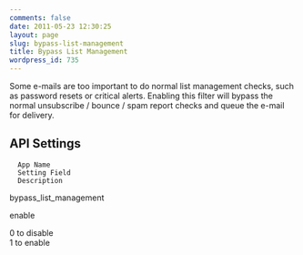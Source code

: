 ```yaml
---
comments: false
date: 2011-05-23 12:30:25
layout: page
slug: bypass-list-management
title: Bypass List Management
wordpress_id: 735
---
```


Some e-mails are too important to do normal list management checks, such as password resets or critical alerts. Enabling this filter will bypass the normal unsubscribe / bounce / spam report checks and queue the e-mail for delivery.



  

## API Settings



  


    


      App Name
      Setting Field
      Description
    
    


      
bypass_list_management

      
enable

      
0 to disable  
1 to enable

    
  


